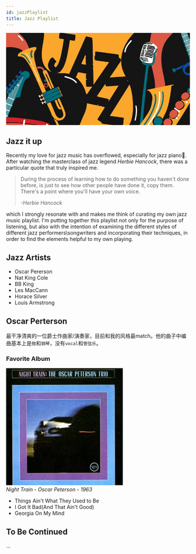 ```yaml
---
id: jazzPlaylist
title: Jazz Playlist
---
```

![Jazz](./images/jazz.png)
## Jazz it up
  Recently my love for jazz music has overflowed, especially for jazz piano🎹. After watching the masterclass of jazz legend *Herbie Hancock*, there was a particular quote that truly inspired me.
  > During the process of learning how to do something you haven't done before, is just to see how other people have done it, copy them. There's a point where you'll have your own voice.  
  >   
  > *-Herbie Hancock*
  
  which I strongly resonate with and makes me think of curating my own jazz music playlist. I'm putting together this playlist not only for the purpose of listening, but also with the intention of examining the different styles of different jazz performers\songwriters and incorporating their techniques, in order to find the elements helpful to my own playing.

## Jazz Artists
- Oscar Pererson
- Nat King Cole
- BB King
- Les MacCann
- Horace Silver
- Louis Armstrong

## Oscar Perterson
最干净清爽的一位爵士作曲家/演奏家，目前和我的风格最match。他的曲子中编曲基本上是`鼓`和`钢琴`，没有`vocal`和`管弦乐`。
### Favorite Album

![Alt text](./images/night-train-by-oscar-peterson.png)  
    *Night Train - Oscar Peterson - 1963*

- Things Ain't What They Used to Be
- I Got It Bad(And That Ain't Good)
- Georgia On My Mind

## To Be Continued
...
